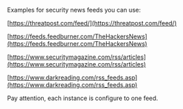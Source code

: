 Examples for security news feeds you can use: 

[https://threatpost.com/feed/](https://threatpost.com/feed/)

[https://feeds.feedburner.com/TheHackersNews](https://feeds.feedburner.com/TheHackersNews)

[https://www.securitymagazine.com/rss/articles](https://www.securitymagazine.com/rss/articles)

[https://www.darkreading.com/rss_feeds.asp](https://www.darkreading.com/rss_feeds.asp)

Pay attention, each instance is configure to one feed.
